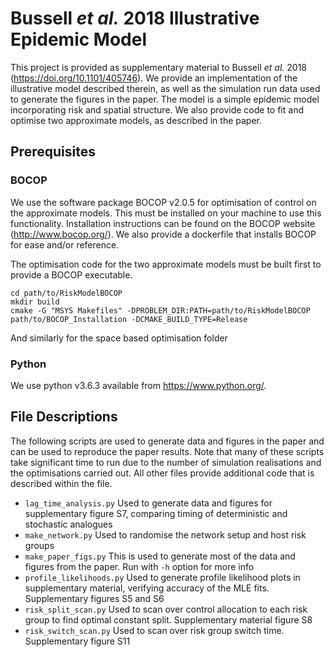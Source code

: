 # Bussell *et al.* 2018 Illustrative Epidemic Model

This project is provided as supplementary material to Bussell *et al.* 2018 (https://doi.org/10.1101/405746). We provide an implementation of the illustrative model described therein, as well as the simulation run data used to generate the figures in the paper. The model is a simple epidemic model incorporating risk and spatial structure. We also provide code to fit and optimise two approximate models, as described in the paper.

## Prerequisites

### BOCOP
We use the software package BOCOP v2.0.5 for optimisation of control on the approximate models. This must be installed on your machine to use this functionality. Installation instructions can be found on the BOCOP website (http://www.bocop.org/). We also provide a dockerfile that installs BOCOP for ease and/or reference.

The optimisation code for the two approximate models must be built first to provide a BOCOP executable.
```
cd path/to/RiskModelBOCOP
mkdir build
cmake -G "MSYS Makefiles" -DPROBLEM_DIR:PATH=path/to/RiskModelBOCOP path/to/BOCOP_Installation -DCMAKE_BUILD_TYPE=Release
```
And similarly for the space based optimisation folder

### Python
We use python v3.6.3 available from https://www.python.org/.

## File Descriptions

The following scripts are used to generate data and figures in the paper and can be used to reproduce the paper results. Note that many of these scripts take significant time to run due to the number of simulation realisations and the optimisations carried out. All other files provide additional code that is described within the file.

- `lag_time_analysis.py`  Used to generate data and figures for supplementary figure S7, comparing timing of deterministic and stochastic analogues
- `make_network.py`       Used to randomise the network setup and host risk groups
- `make_paper_figs.py`    This is used to generate most of the data and figures from the paper. Run with `-h` option for more info
- `profile_likelihoods.py`    Used to generate profile likelihood plots in supplementary material, verifying accuracy of the MLE fits. Supplementary figures S5 and S6
- `risk_split_scan.py`    Used to scan over control allocation to each risk group to find optimal constant split. Supplementary material figure S8
- `risk_switch_scan.py`   Used to scan over risk group switch time. Supplementary figure S11
